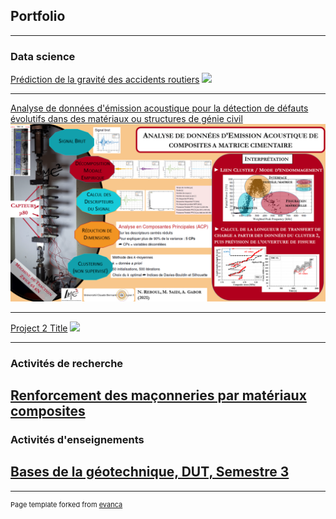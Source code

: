 ## Portfolio

---

### Data science

[Prédiction de la gravité des accidents routiers](/gravite_page)
<img src="images/dummy_thumbnail.jpg?raw=true"/>

---
[Analyse de données d'émission acoustique pour la détection de défauts évolutifs dans des matériaux ou structures de génie civil](/EA_page)
<img src="images/ProjetEA_Image.png?raw=true"/>

---
[Project 2 Title](/pdf/sample_presentation.pdf)
<img src="images/dummy_thumbnail.jpg?raw=true"/>

---

### Activités de recherche
[Renforcement des maçonneries par matériaux composites](/EA_page)
---

### Activités d'enseignements

[Bases de la géotechnique, DUT, Semestre 3](/G1_page)
---




---
<p style="font-size:11px">Page template forked from <a href="https://github.com/evanca/quick-portfolio">evanca</a></p>
<!-- Remove above link if you don't want to attibute -->
